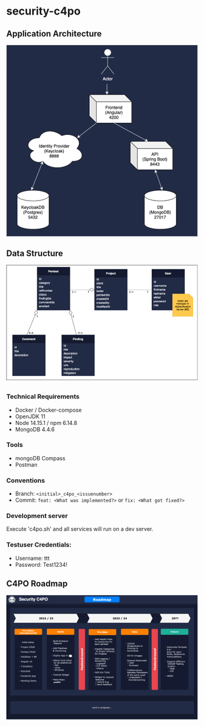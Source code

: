 # security-c4po

## Application Architecture
![alt architecture](./wiki/C4PO-Architecture.png)

## Data Structure
![alt datastructure](./wiki/C4PO-Datastructure.png)

### Technical Requirements
* Docker / Docker-compose
* OpenJDK 11
* Node 14.15.1 / npm 6.14.8
* MongoDB 4.4.6

### Tools
* mongoDB Compass
* Postman

### Conventions
* Branch: `<initial>_c4po_<issuenumber>`
* Commit: `feat: <What was implemented?>` or `fix: <What got fixed?>`

### Development server
Execute 'c4po.sh' and all services will run on a dev server.

### Testuser Credentials:
* Username: ttt
* Password: Test1234!

## C4PO Roadmap
![alt roadmap](./wiki/C4PO-Roadmap.png)
